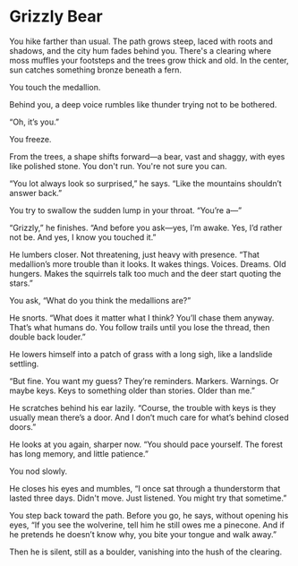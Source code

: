 # Grizzly Bear

You hike farther than usual. The path grows steep, laced with roots and shadows, and the city hum fades behind you. There's a clearing where moss muffles your footsteps and the trees grow thick and old. In the center, sun catches something bronze beneath a fern.

You touch the medallion.

Behind you, a deep voice rumbles like thunder trying not to be bothered.

“Oh, it’s you.”

You freeze.

From the trees, a shape shifts forward—a bear, vast and shaggy, with eyes like polished stone. You don't run. You're not sure you can.

“You lot always look so surprised,” he says. “Like the mountains shouldn’t answer back.”

You try to swallow the sudden lump in your throat. “You’re a—”

“Grizzly,” he finishes. “And before you ask—yes, I’m awake. Yes, I’d rather not be. And yes, I know you touched it.”

He lumbers closer. Not threatening, just heavy with presence. “That medallion’s more trouble than it looks. It wakes things. Voices. Dreams. Old hungers. Makes the squirrels talk too much and the deer start quoting the stars.”

You ask, “What do you think the medallions are?”

He snorts. “What does it matter what I think? You’ll chase them anyway. That’s what humans do. You follow trails until you lose the thread, then double back louder.”

He lowers himself into a patch of grass with a long sigh, like a landslide settling.

“But fine. You want my guess? They’re reminders. Markers. Warnings. Or maybe keys. Keys to something older than stories. Older than me.”

He scratches behind his ear lazily. “Course, the trouble with keys is they usually mean there’s a door. And I don’t much care for what’s behind closed doors.”

He looks at you again, sharper now. “You should pace yourself. The forest has long memory, and little patience.”

You nod slowly.

He closes his eyes and mumbles, “I once sat through a thunderstorm that lasted three days. Didn't move. Just listened. You might try that sometime.”

You step back toward the path. Before you go, he says, without opening his eyes, “If you see the wolverine, tell him he still owes me a pinecone. And if he pretends he doesn’t know why, you bite your tongue and walk away.”

Then he is silent, still as a boulder, vanishing into the hush of the clearing.
